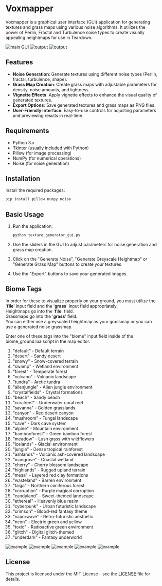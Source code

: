 # Voxmapper

Voxmapper is a graphical user interface (GUI) application for generating textures and grass maps using various noise algorithms. It utilizes the power of Perlin, Fractal and Turbulence noise types to create visually appealing heightmaps for use in Teardown.

![main GUI](https://cdn.nostrcheck.me/46025249f65d47dddb0f17d93eb8b0a32d97fe3189c6684bbd33136a0a7e0424/580dbb6f88cb9da44cd863dcd0c887427d95b4d96dab2a0baa57547519bf383e.webp)
![output](https://cdn.nostrcheck.me/46025249f65d47dddb0f17d93eb8b0a32d97fe3189c6684bbd33136a0a7e0424/6c74d2920207b6e6fe8c132e5a4ea677df227bd965815ac3d5886f458718c7a5.webp)
![output](https://cdn.nostrcheck.me/46025249f65d47dddb0f17d93eb8b0a32d97fe3189c6684bbd33136a0a7e0424/1235a154e0c3ef80d52821b39ea3d86e3b677cdf291fee2f040457058989905a.webp)


## Features

- **Noise Generation**: Generate textures using different noise types (Perlin, fractal, turbulence, shape).
- **Grass Map Creation**: Create grass maps with adjustable parameters for density, noise amounts, and lightness.
- **Vignette Effects**: Apply vignette effects to enhance the visual quality of generated textures.
- **Export Options**: Save generated textures and grass maps as PNG files.
- **User-Friendly Interface**: Easy-to-use controls for adjusting parameters and previewing results in real-time.


## Requirements

- Python 3.x
- Tkinter (usually included with Python)
- Pillow (for image processing)
- NumPy (for numerical operations)
- Noise (for noise generation)


## Installation

   Install the required packages:
   ```bash
   pip install pillow numpy noise
   ```


## Basic Usage

1. Run the application:
   ```bash
   python texture_generator_gui.py
   ```

2. Use the sliders in the GUI to adjust parameters for noise generation and grass map creation.

3. Click on the "Generate Noise", "Generate Greyscale Heightmap" or "Generate Grass Map" buttons to create your textures.

4. Use the "Export" buttons to save your generated images.


## Biome Tags

In order for these to visualize properly on your ground, you must utilize the '**file**' input field and the '**grass**' input field appropriately.  
Heightmaps go into the '**file**' field.  
Grassmaps go into the '**grass**' field.  
You can either use a greyscaled heightmap as your grassmap or you can use a generated noise grassmap.  

Enter one of these tags into the "biome" input field inside of the biome_ground.lua script in the map editor:

1. "default" - Default terrain
2. "desert" - Sandy desert
3. "snowy" - Snow-covered terrain
4. "swamp" - Wetland environment
5. "forest" - Temperate forest
6. "volcano" - Volcanic landscape
7. "tundra" - Arctic tundra
8. "alienjungle" - Alien jungle environment
9. "crystalfields" - Crystal formations
10. "beach" - Sandy beach
11. "coralreef" - Underwater coral reef
12. "savanna" - Golden grasslands
13. "canyon" - Red desert canyon
14. "mushroom" - Fungal landscape
15. "cave" - Dark cave system
16. "alpine" - Mountain environment
17. "bambooforest" - Green bamboo forest
18. "meadow" - Lush grass with wildflowers
19. "icelands" - Glacial environment
20. "jungle" - Dense tropical rainforest
21. "ashlands" - Volcanic ash-covered landscape
22. "mangrove" - Coastal wetland
23. "cherry" - Cherry blossom landscape
24. "highlands" - Rugged upland terrain
25. "mesa" - Layered red clay formations
26. "wasteland" - Barren environment
27. "taiga" - Northern coniferous forest
28. "corruption" - Purple magical corruption
29. "candyland" - Sweet-themed landscape
30. "ethereal" - Heavenly blue realm
31. "cyberpunk" - Urban futuristic landscape
32. "crimson" - Blood-red fantasy theme
33. "vaporwave" - Retro-futuristic aesthetic
34. "neon" - Electric green and yellow
35. "toxic" - Radioactive green environment
36. "glitch" - Digital glitch-themed
37. "underdark" - Fantasy underworld


![example](https://cdn.nostrcheck.me/46025249f65d47dddb0f17d93eb8b0a32d97fe3189c6684bbd33136a0a7e0424/0e9fe22a53cc4f5059416fa5c67fbe967fe5ebbded59f545f28a511cda0b5a92.webp)
![example](https://cdn.nostrcheck.me/46025249f65d47dddb0f17d93eb8b0a32d97fe3189c6684bbd33136a0a7e0424/fc79ba0da9c5f0dad5f102e1216acef272848857982b13f79453c56164cfce16.webp)
![example](https://cdn.nostrcheck.me/46025249f65d47dddb0f17d93eb8b0a32d97fe3189c6684bbd33136a0a7e0424/db9ba265ca2c326442fdccfbfbe20b879c86973028ffed2c6f916708c77e67f0.webp)
![example](https://cdn.nostrcheck.me/46025249f65d47dddb0f17d93eb8b0a32d97fe3189c6684bbd33136a0a7e0424/2f5f696c954ea77e0c9d77be871a53e3afbade37c1d7188cff5127b622c39c7c.webp)
![example](https://cdn.nostrcheck.me/46025249f65d47dddb0f17d93eb8b0a32d97fe3189c6684bbd33136a0a7e0424/03d1827c9f4e7911647b5ccc52f052c3181f53d8b79c9559b3f8efbba5512df4.webp)


## License

This project is licensed under the MIT License - see the [LICENSE](LICENSE) file for details.

